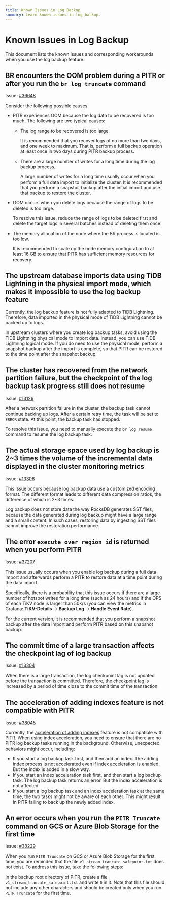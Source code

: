 ```yaml
---
title: Known Issues in Log Backup
summary: Learn known issues in log backup.
---
```


# Known Issues in Log Backup

This document lists the known issues and corresponding workarounds when you use the log backup feature.

## BR encounters the OOM problem during a PITR or after you run the `br log truncate` command

Issue: [#36648](https://github.com/pingcap/tidb/issues/36648)

Consider the following possible causes:

- PITR experiences OOM because the log data to be recovered is too much. The following are two typical causes:

    - The log range to be recovered is too large.

        It is recommended that you recover logs of no more than two days, and one week to maximum. That is, perform a full backup operation at least once in two days during PITR backup process.

    - There are a large number of writes for a long time during the log backup process.

        A large number of writes for a long time usually occur when you perform a full data import to initialize the cluster. It is recommended that you perform a snapshot backup after the initial import and use that backup to restore the cluster.

- OOM occurs when you delete logs because the range of logs to be deleted is too large.

    To resolve this issue, reduce the range of logs to be deleted first and delete the target logs in several batches instead of deleting them once.

- The memory allocation of the node where the BR process is located is too low.

    It is recommended to scale up the node memory configuration to at least 16 GB to ensure that PITR has sufficient memory resources for recovery.

## The upstream database imports data using TiDB Lightning in the physical import mode, which makes it impossible to use the log backup feature

Currently, the log backup feature is not fully adapted to TiDB Lightning. Therefore, data imported in the physical mode of TiDB Lightning cannot be backed up to logs.

In upstream clusters where you create log backup tasks, avoid using the TiDB Lightning physical mode to import data. Instead, you can use TiDB Lightning logical mode. If you do need to use the physical mode, perform a snapshot backup after the import is complete, so that PITR can be restored to the time point after the snapshot backup.

## The cluster has recovered from the network partition failure, but the checkpoint of the log backup task progress still does not resume

Issue: [#13126](https://github.com/tikv/tikv/issues/13126)

After a network partition failure in the cluster, the backup task cannot continue backing up logs. After a certain retry time, the task will be set to `ERROR` state. At this point, the backup task has stopped.

To resolve this issue, you need to manually execute the `br log resume` command to resume the log backup task.

## The actual storage space used by log backup is 2~3 times the volume of the incremental data displayed in the cluster monitoring metrics

Issue: [#13306](https://github.com/tikv/tikv/issues/13306)

This issue occurs because log backup data use a customized encoding format. The different format leads to different data compression ratios, the difference of which is 2~3 times.

Log backup does not store data the way RocksDB generates SST files, because the data generated during log backup might have a large range and a small content. In such cases, restoring data by ingesting SST files cannot improve the restoration performance.

## The error `execute over region id` is returned when you perform PITR

Issue: [#37207](https://github.com/pingcap/tidb/issues/37207)

This issue usually occurs when you enable log backup during a full data import and afterwards perform a PITR to restore data at a time point during the data import.

Specifically, there is a probability that this issue occurs if there are a large number of hotspot writes for a long time (such as 24 hours) and if the OPS of each TiKV node is larger than 50k/s (you can view the metrics in Grafana: **TiKV-Details** -> **Backup Log** -> **Handle Event Rate**).

For the current version, it is recommended that you perform a snapshot backup after the data import and perform PITR based on this snapshot backup.

## The commit time of a large transaction affects the checkpoint lag of log backup

Issue: [#13304](https://github.com/tikv/tikv/issues/13304)

When there is a large transaction, the log checkpoint lag is not updated before the transaction is committed. Therefore, the checkpoint lag is increased by a period of time close to the commit time of the transaction.

## The acceleration of adding indexes feature is not compatible with PITR

Issue: [#38045](https://github.com/pingcap/tidb/issues/38045)

Currently, the [acceleration of adding indexes](/system-variables.md#tidb_ddl_enable_fast_reorg-new-in-v630) feature is not compatible with PITR. When using index acceleration, you need to ensure that there are no PITR log backup tasks running in the background. Otherwise, unexpected behaviors might occur, including:

- If you start a log backup task first, and then add an index. The adding index process is not accelerated even if index acceleration is enabled. But the index is added in a slow way.
- If you start an index acceleration task first, and then start a log backup task. The log backup task returns an error. But the index acceleration is not affected.
- If you start a log backup task and an index acceleration task at the same time, the two tasks might not be aware of each other. This might result in PITR failing to back up the newly added index.

## An error occurs when you run the `PITR Truncate` command on GCS or Azure Blob Storage for the first time

Issue: [#38229](https://github.com/pingcap/tidb/issues/38229)

When you run `PITR Truncate` on GCS or Azure Blob Storage for the first time, you are reminded that the file `v1_stream_trancate_safepoint.txt` does not exist. To address this issue, take the following steps:

In the backup root directory of PITR, create a file `v1_stream_trancate_safepoint.txt` and write `0` in it. Note that this file should not include any other characters and should be created only when you run `PITR Truncate` for the first time.

<!-- TODO: Add the following content upon v6.4.0 release  -->
<!-- Alternatively, use BR of v6.4.0 or later. -->
